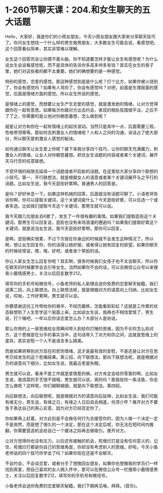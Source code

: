 # 1-260节聊天课：204.和女生聊天的五大话题

Hello，大家好，我是你们的小雨女朋友。今天小雨女朋友跟大家来分享聊天技巧了。你问女生想找一个什么样的男生做男朋友，大多数女生可能会说，看感觉吧。这个回答看似简单，其实非常难以理解。

女生这个回答完全让你摸不着头脑，你不知道要怎样才能让女生有感觉呢？为什么说女生会说看感觉呢，而不是具体的告诉你多高多帅多有钱？其实在女生的骨子里，她们对这些看的都不太重要。她们的确想要的是一种感觉。

特别的感觉，恋爱的感觉。那这种感觉到底是什么呢？打个比方，如果你被火烧到了，你会有感觉吗？如果有人骂你了，你会有感觉吗？对吧，前面是生理层面的感觉，后面是情绪方面的感觉。所以女生所说的感觉。

是情绪上的感觉，而想要让女生产生恋爱的感觉，就是激发她的情绪，让对方觉得跟你在一起有意思。如果每次你跟对方出去约会，表现的相处氛围很平淡，之后不了了之，你需要的是让他对你朝思暮想，怎么做到呢？

就是让对方和你在一起有情绪上的起伏波动。当然只是其中一点，后面需要三观，性格带领等等。那如何去刺激女人的情绪呢？人和人之间的沟通，谈话占了绝大部分，所以聊天是刺激女人感觉的秘诀。

如何通过聊天让女生爱上你呢？接下来我分享四个技巧，让你的聊天充满魔力，刺激女人的情绪，让女人对你朝思暮想。抓住女生话题的内容或者某个关键词，展开天马行空的任意联想。

不受环境的局限去延续一个话题或者开启新的话题。在这里给大家分享四个联想的小技巧。第一，平行联想法，就是根据女人的语意或者某个关键词展开与之平行的话题。比如女生说，我今天逛街好累啊。普通男人的回答是。

是吗？好好休息一下。如果这样机械的回答，后面就没有话题可聊了。小语老师告诉你啊，你可以提取关键词，这个关键词是什么？今天逛街好累，可以任选一个或者多选。比如我们提取今天这个关键词，那男生就可以说。

我今天跟几位朋友去K歌了，发生了一件很有趣的事情。如果我们提取逛街这个关键词，那男生可以回复说，逛街也没有来场浪漫的邂逅吗？如果我们提取好累这个关键词，就是说当女生说，我今天逛街好累啊，那你可以回复。

是啊，逛街确实很累，不过下次我在你身边的时候就不会发生这种情况了。所以啊，想让女生回复你，你的话得让她好接，或者得让她有回复的欲望。如果你聊天的时候经常说，嗯，哦，好吧，或者发个笑脸的话。

你让人家女生怎么回复你呢？其实啊，很多时候我们女孩子也不太会聊天，所以你在聊天的时候要学会去引导女生。当然如果你不会的话，可以去微信公众号以来搜索小鹿情感男士，关注以后回复数字212。

填写你的手机号和微信号，小鱼老师的私人助理会送你免费的恋爱聊天秘籍。我们说第二招，向上联想法。向上联想法呢，就是根据对方的语意向上归纳，比如女生说，哎呦，工作好累啊，男生就可以说。

你要感谢这份工作带给你的艰辛，不经历磨练，怎能看到彩虹？这就是工作累的状态联想到了人生哲学这个层面上来。比如说女生说，我再也不相信爱情了，男生说，打个赌吧，一年以后你谈恋爱怎么办？大部分人是劝说。

那么你用的上一层思维给女孩瞬间带入到给你打赌的思维，因为不论你怎么劝对方，这个思维是在分手的事实当中，这句话带入了对方和你之间，这就是思维上的差异。其实安慰一个人不是语言多么精美。

而是如果转移到对方现在的悲伤情绪，这才是最有效的安慰，不是还是让对方在思考已经发生的这个悲痛结果。第三招，向下联想法，那向下联想法呢，就是根据对方的语意向下细分，比如女生说，我最近老是失眠。

男生就可以说，看来不是工作就是爱情惹的祸，对方肯定会给你答案的啊，比如女生说，我烧菜的手艺很不错哦，男生就可以说，真的吗？那我给你一条活鱼，你会怎么做呢？这样呢，你们越聊越细，就是向下联想法。第四招。

向后联想法，向后联想呢，就是根据对方的语意向后延伸，比如女生说，我们可能有缘无分，男生说，有缘之日，有缘之人日后自会相逢，何须介怀？推开对方不要急于表达自己的真心实意，因为对方已经否定你了。

你如果再上赶着，对方此刻是不会做任何行为去接受你的，因为人做一个决定一定不是突然，而是想了很久的一个决定，那在这个决定后呢，你无法在短时间内推翻，你需要营造机会给自己一个缓冰之际再去做吸引。推开对方。

让对方觉得你也没有压力，以后还有接触的机会，死缠烂打是没有任何意义的，记住，死缠烂打都是你自己的思维角度，你却没有考虑别人的思维。好啦，今天小鱼老师说的四个技巧你学会了吗？如果你现在还是不会聊天。

不会约会，不会谈恋爱，或者分手了想挽回女朋友，如果你也想像我的学员们一样找到真爱，把自己喜欢的女人拥入怀中，那可以在微信公众号一栏搜索小鹿情感男士，关注以后回复数字212，填写你的手机号和微信号。

小鱼老师会送你免费的恋爱聊天秘籍。我们下期再见咯，拜拜。(音乐)。
